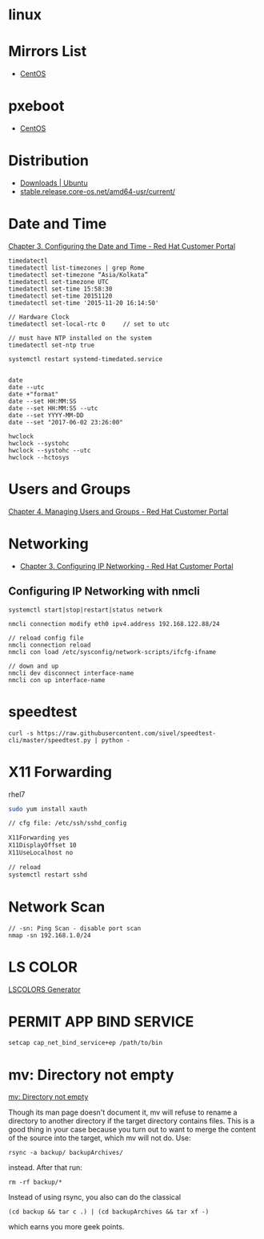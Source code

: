 # linux

# Mirrors List

* [CentOS](https://centos.org/download/mirrors/)

# pxeboot

* [CentOS](http://mirror.centos.org/centos/7/os/x86_64/images/pxeboot/)

# Distribution

* [Downloads | Ubuntu](https://www.ubuntu.com/download/alternative-downloads)
* [stable.release.core-os.net/amd64-usr/current/](https://stable.release.core-os.net/amd64-usr/current/)

# Date and Time

[Chapter 3. Configuring the Date and Time - Red Hat Customer Portal](https://access.redhat.com/documentation/en-us/red_hat_enterprise_linux/7/html/system_administrators_guide/chap-configuring_the_date_and_time)

```
timedatectl 
timedatectl list-timezones | grep Rome
timedatectl set-timezone “Asia/Kolkata”
timedatectl set-timezone UTC
timedatectl set-time 15:58:30
timedatectl set-time 20151120
timedatectl set-time '2015-11-20 16:14:50'

// Hardware Clock
timedatectl set-local-rtc 0		// set to utc

// must have NTP installed on the system
timedatectl set-ntp true

systemctl restart systemd-timedated.service


date
date --utc
date +"format"
date --set HH:MM:SS
date --set HH:MM:SS --utc
date --set YYYY-MM-DD
date --set "2017-06-02 23:26:00"

hwclock
hwclock --systohc
hwclock --systohc --utc
hwclock --hctosys
```

# Users and Groups

[Chapter 4. Managing Users and Groups - Red Hat Customer Portal](https://access.redhat.com/documentation/en-us/red_hat_enterprise_linux/7/html/system_administrators_guide/ch-managing_users_and_groups)

# Networking

* [Chapter 3. Configuring IP Networking - Red Hat Customer Portal](https://access.redhat.com/documentation/en-us/red_hat_enterprise_linux/7/html/networking_guide/ch-configuring_ip_networking)

## Configuring IP Networking with nmcli


```
systemctl start|stop|restart|status network 

nmcli connection modify eth0 ipv4.address 192.168.122.88/24

// reload config file
nmcli connection reload
nmcli con load /etc/sysconfig/network-scripts/ifcfg-ifname

// down and up
nmcli dev disconnect interface-name
nmcli con up interface-name
```

# speedtest

```
curl -s https://raw.githubusercontent.com/sivel/speedtest-cli/master/speedtest.py | python -
```

# X11 Forwarding

rhel7

```sh
sudo yum install xauth

// cfg file: /etc/ssh/sshd_config

X11Forwarding yes
X11DisplayOffset 10
X11UseLocalhost no

// reload
systemctl restart sshd
```


# Network Scan

```
// -sn: Ping Scan - disable port scan
nmap -sn 192.168.1.0/24
```

# LS COLOR

[LSCOLORS Generator](https://geoff.greer.fm/lscolors/)

# PERMIT APP BIND SERVICE

```
setcap cap_net_bind_service+ep /path/to/bin
```

# mv: Directory not empty

[mv: Directory not empty](https://askubuntu.com/questions/269775/mv-directory-not-empty#269818)

Though its man page doesn't document it, mv will refuse to rename a directory
to another directory if the target directory contains files. This is a good
thing in your case because you turn out to want to merge the content of the
source into the target, which mv will not do.  Use:

`rsync -a backup/ backupArchives/`

instead. After that run:

`rm -rf backup/*`

Instead of using rsync, you also can do the classical

`(cd backup && tar c .) | (cd backupArchives && tar xf -)`

which earns you more geek points.


